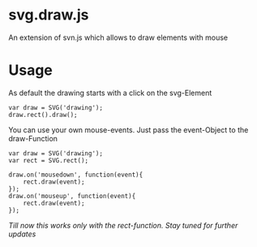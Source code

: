 svg.draw.js
===========

An extension of svn.js which allows to draw elements with mouse

# Usage

As default the drawing starts with a click on the svg-Element


    var draw = SVG('drawing');
    draw.rect().draw();


You can use your own mouse-events. Just pass the event-Object to the draw-Function


    var draw = SVG('drawing');
    var rect = SVG.rect();

    draw.on('mousedown', function(event){
        rect.draw(event);
    });
    draw.on('mouseup', function(event){
        rect.draw(event);
    });


*Till now this works only with the rect-function. Stay tuned for further updates*
